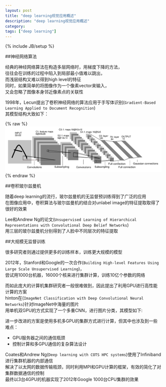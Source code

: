 ```yaml
---
layout: post
title: "deep learning视觉应用概述"
description: "deep learning视觉应用概述"
category: 
tags: ["deep learning"]
---
```

{% include JB/setup %}

##神经网络算法

经典的神经网络算法在构造多层网络时，用梯度下降的方法，   
往往会在训练的过程中陷入到局部最小值难以跳出，   
而浅层结构又难以得到high level的特征   
同时，如果简单的将图像作为一个像素vector来输入，  
又会忽略了图像本身邻近像素点的关联性   

1998年，Lecun提出了卷积神经网络的算法应用于手写体识别(`Gradient-Based Learning Applied to Document Recognition`)  
其模型结构大致如下：

{% raw %}
<img src="/assets/CNN.png" width="800px" style="display:inline;"/>
{% endraw %}

##卷积玻尔兹曼机

随着deep learning的流行，玻尔兹曼机的无监督预训练得到了广泛的应用  
在图像应用中，卷积算法与玻尔兹曼机的结合对unlabel image的特征提取取得了很好的效果  

Lee和Andrew Ng的论文(`Unsupervised Learning of Hierarchical Representations with Convolutional Deep Belief Networks`)  
用三层的玻尔兹曼机分别得到了人脸中不同层次的特征提取  

##大规模无监督训练

很多研究者则通过提供更多的训练样本，训练更大规模的模型  

2012年，Stanford和Google的一次合作(`Building High-level Features Using Large Scale Unsupervised Learning`)，  
尝试用1000台机器，16000个核来进行集群计算，训练10亿个参数的网络  

而如此庞大的计算机集群研究者一般很难做到，因此提出了利用GPU进行高性能计算的方案  
hinton在(`ImageNet Classification with Deep Convolutional Neural Networks`)针对ImageNet中海量的图片   
用单机双GPU的方式实现了一个多重CNN，进行图片分类，其模型如下:

进一步改进的方案是使用多机多GPU的集群方式进行计算，但其中也涉及到一些难点：  
- GPU服务器之间的通信瓶颈
- 控制计算和多GPU通信的复杂算法设计

Coates和Andrew Ng(`Deep learning with COTS HPC systems`)使用了Infiniband进行集群机器的内部通信  
解决了以太网的数据传输瓶颈，同时利用MPI和GPU计算的框架，有效的简化了对集群数据通信的控制   
最终以3台4GPU的机器实现了2012年Google 1000台CPU集群的效果
